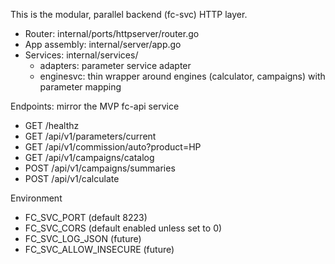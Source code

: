 This is the modular, parallel backend (fc-svc) HTTP layer.

- Router: internal/ports/httpserver/router.go
- App assembly: internal/server/app.go
- Services: internal/services/
  - adapters: parameter service adapter
  - enginesvc: thin wrapper around engines (calculator, campaigns) with parameter mapping

Endpoints: mirror the MVP fc-api service
- GET /healthz
- GET /api/v1/parameters/current
- GET /api/v1/commission/auto?product=HP
- GET /api/v1/campaigns/catalog
- POST /api/v1/campaigns/summaries
- POST /api/v1/calculate

Environment
- FC_SVC_PORT (default 8223)
- FC_SVC_CORS (default enabled unless set to 0)
- FC_SVC_LOG_JSON (future)
- FC_SVC_ALLOW_INSECURE (future)
